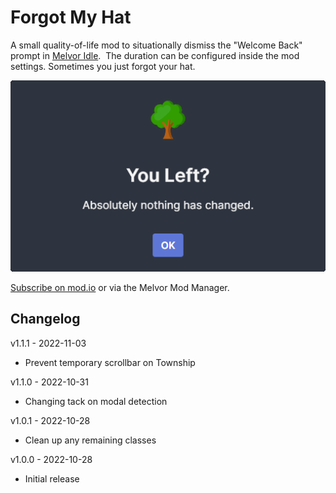 # Forgot My Hat

A small quality-of-life mod to situationally dismiss the "Welcome Back" prompt in [Melvor Idle](https://melvoridle.com/).  The duration can be configured inside the mod settings.  Sometimes you just forgot your hat.

![You Left](assets/you-left.png "Welcome Back popup showing nothing has changed")

[Subscribe on mod.io](https://mod.io/g/melvoridle/m/forgot-my-hat) or via the Melvor Mod Manager.

## Changelog

v1.1.1 - 2022-11-03
* Prevent temporary scrollbar on Township

v1.1.0 - 2022-10-31
* Changing tack on modal detection

v1.0.1 - 2022-10-28
* Clean up any remaining classes

v1.0.0 - 2022-10-28
* Initial release

